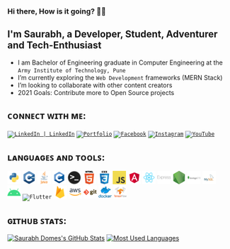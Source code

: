 ### Hi there, How is it going? 👋🏻
## I'm Saurabh, a Developer, Student, Adventurer and Tech-Enthusiast
 - I am Bachelor of Engineering graduate in Computer Engineering at the `Army Institute of Technology, Pune`
 - I’m currently exploring the `Web Development` frameworks (MERN Stack)
 - I’m looking to collaborate with other content creators
 - 2021 Goals: Contribute more to Open Source projects
## ᴄᴏɴɴᴇᴄᴛ ᴡɪᴛʜ ᴍᴇ:
<code>[<img alt="LinkedIn | LinkedIn" width="30px" src="https://www.iconsdb.com/icons/preview/gray/linkedin-3-xxl.png" />][linkedin]</code>
<code>[<img alt="Portfolio" width="30px" src="https://www.iconsdb.com/icons/preview/gray/globe-4-xxl.png" />][website]</code>
<code>[<img alt="Facebook" width="30px" src="https://www.iconsdb.com/icons/preview/gray/facebook-3-xxl.png" />][facebook]</code>
<code>[<img alt="Instagram" width="30px" src="https://www.iconsdb.com/icons/preview/gray/instagram-xxl.png" />][instagram]</code>
<code>[<img alt="YouTube" width="30px" src="https://www.iconsdb.com/icons/preview/gray/youtube-xxl.png" />][youtube]</code>
<br />
## ʟᴀɴɢᴜᴀɢᴇꜱ ᴀɴᴅ ᴛᴏᴏʟꜱ:
<code><img alt="Python" width="30px" src="https://raw.githubusercontent.com/github/explore/80688e429a7d4ef2fca1e82350fe8e3517d3494d/topics/python/python.png" /></code>
<code><img alt="Cpp" width="30px" src="https://raw.githubusercontent.com/github/explore/80688e429a7d4ef2fca1e82350fe8e3517d3494d/topics/cpp/cpp.png" /></code>
<code><img alt="Java" width="30px" src="https://raw.githubusercontent.com/github/explore/80688e429a7d4ef2fca1e82350fe8e3517d3494d/topics/java/java.png" /></code>
<code><img alt="C" width="30px" src="https://raw.githubusercontent.com/github/explore/80688e429a7d4ef2fca1e82350fe8e3517d3494d/topics/c/c.png" /></code>
<code><img alt="Bash" width="30px" src="https://raw.githubusercontent.com/github/explore/80688e429a7d4ef2fca1e82350fe8e3517d3494d/topics/terminal/terminal.png" /></code>
<code><img alt="HTML5" width="30px" src="https://raw.githubusercontent.com/github/explore/80688e429a7d4ef2fca1e82350fe8e3517d3494d/topics/html/html.png" /></code>
<code><img alt="CSS3" width="30px" src="https://raw.githubusercontent.com/github/explore/80688e429a7d4ef2fca1e82350fe8e3517d3494d/topics/css/css.png" /></code>
<code><img alt="JavaScript" width="30px" src="https://raw.githubusercontent.com/github/explore/80688e429a7d4ef2fca1e82350fe8e3517d3494d/topics/javascript/javascript.png" /></code>
<code><img alt="Angular" width="30px" src="https://raw.githubusercontent.com/github/explore/80688e429a7d4ef2fca1e82350fe8e3517d3494d/topics/angular/angular.png" /></code>
<code><img alt="ReactJS" width="30px" src="https://raw.githubusercontent.com/github/explore/80688e429a7d4ef2fca1e82350fe8e3517d3494d/topics/react/react.png" /></code>
<code><img alt="ExpressJS" width="30px" src="https://raw.githubusercontent.com/github/explore/80688e429a7d4ef2fca1e82350fe8e3517d3494d/topics/express/express.png" /></code>
<code><img alt="NodeJS" width="30px" src="https://raw.githubusercontent.com/github/explore/80688e429a7d4ef2fca1e82350fe8e3517d3494d/topics/nodejs/nodejs.png" /></code>
<code><img alt="MongoDB" width="30px" src="https://raw.githubusercontent.com/github/explore/80688e429a7d4ef2fca1e82350fe8e3517d3494d/topics/mongodb/mongodb.png" /></code>
<code><img alt="MySQL" width="30px" src="https://raw.githubusercontent.com/github/explore/80688e429a7d4ef2fca1e82350fe8e3517d3494d/topics/mysql/mysql.png" /></code>
<code><img alt="Android" width="30px" src="https://raw.githubusercontent.com/github/explore/80688e429a7d4ef2fca1e82350fe8e3517d3494d/topics/android/android.png" /></code>
<code><img alt="Flutter" width="30px" src="https://cdn.iconscout.com/icon/free/png-256/flutter-2752187-2285004.png" /></code>
<code><img alt="Firebase" width="30px" src="https://raw.githubusercontent.com/github/explore/80688e429a7d4ef2fca1e82350fe8e3517d3494d/topics/firebase/firebase.png" /></code>
<code><img alt="AWS" width="30px" src="https://raw.githubusercontent.com/github/explore/fbceb94436312b6dacde68d122a5b9c7d11f9524/topics/aws/aws.png" /></code>
<code><img alt="Git" width="30px" src="https://raw.githubusercontent.com/github/explore/80688e429a7d4ef2fca1e82350fe8e3517d3494d/topics/git/git.png" /></code>
<code><img alt="Docker" width="30px" src="https://raw.githubusercontent.com/github/explore/80688e429a7d4ef2fca1e82350fe8e3517d3494d/topics/docker/docker.png" /></code>
<code><img alt="TensorFlow" width="30px" src="https://raw.githubusercontent.com/github/explore/80688e429a7d4ef2fca1e82350fe8e3517d3494d/topics/tensorflow/tensorflow.png"/></code>
<br />
## ɢɪᴛʜᴜʙ ꜱᴛᴀᴛꜱ:
[<img alt="Saurabh Domes's GitHub Stats" src="https://github-readme-stats.vercel.app/api?username=hash-bash&&show_icons=true&title_color=ffffff&icon_color=bb2acf&text_color=daf7dc&bg_color=151515" height = 150px/>](https://github.com/hash-bash)
[<img alt="Most Used Languages" src="https://github-readme-stats.vercel.app/api/top-langs/?username=hash-bash&hide=jupyter%20notebook&layout=compact&how_icons=true&title_color=ffffff&icon_color=bb2acf&text_color=daf7dc&bg_color=151515" height = 150px/>](https://github.com/hash-bash)
<br />

[linkedin]: https://in.linkedin.com/in/saurabh-dome
[website]: https://github.com/hash-bash
[facebook]: https://www.facebook.com/saurabh.dome
[youtube]: https://www.youtube.com/channel/UC_04a0u29P4C59DvMLS2ViA
[instagram]: https://www.instagram.com/_x.saurabh.x_
